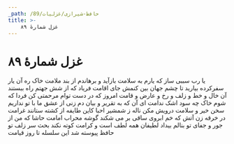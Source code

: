 ```yaml
---
_path: /حافظ-شیرازی/غزلیات/89
title: >-
    غزل شمارهٔ ۸۹
---
```

# غزل شمارهٔ ۸۹

یا رب سببی ساز که یارم به سلامت
بازآید و برهاندم از بند ملامت
خاک ره آن یار سفرکرده بیارید
تا چشم جهان بین کنمش جای اقامت
فریاد که از شش جهتم راه ببستند
آن خال و خط و زلف و رخ و عارض و قامت
امروز که در دست توام مرحمتی کن
فردا که شوم خاک چه سود اشک ندامت
ای آن که به تقریر و بیان دم زنی از عشق
ما با تو نداریم سخن خیر و سلامت
درویش مکن ناله ز شمشیر احبا
کاین طایفه از کشته ستانند غرامت
در خرقه زن آتش که خم ابروی ساقی
بر می شکند گوشه محراب امامت
حاشا که من از جور و جفای تو بنالم
بیداد لطیفان همه لطف است و کرامت
کوته نکند بحث سر زلف تو حافظ
پیوسته شد این سلسله تا روز قیامت
